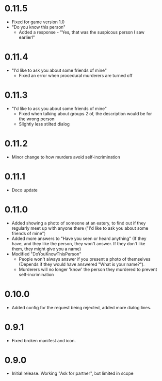 # 0.11.5

* Fixed for game version 1.0
* "Do you know this person"
  * Added a response - "Yes, that was the suspicous person I saw earlier!"

# 0.11.4

* "I'd like to ask you about some friends of mine"
  * Fixed an error when procedural murderers are turned off

# 0.11.3

* "I'd like to ask you about some friends of mine"
  * Fixed when talking about groups 2 of, the description would be for the wrong person
  * Slightly less stilted dialog

# 0.11.2

* Minor change to how murders avoid self-incrimination

# 0.11.1

* Doco update

# 0.11.0

* Added showing a photo of someone at an eatery, to find out if they regularly meet up with anyone there ("I'd like to ask you about some friends of mine")
* Added more answers to "Have you seen or heard anything" (If they have, and they like the person, they won't answer. If they don't like them, they might give you a name)
* Modified "DoYouKnowThisPerson"
  * People won't always answer if you present a photo of themselves (Depends if they would have answered "What is your name?").
  * Murderers will no longer 'know' the person they murdered to prevent self-incrimination

# 0.10.0

* Added config for the request being rejected, added more dialog lines.

# 0.9.1

* Fixed broken manifest and icon.

# 0.9.0
 
* Initial release. Working "Ask for partner", but limited in scope